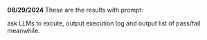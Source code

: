 ****08/29/2024****
These are the results with prompt:

ask LLMs to excute, output execution log and output list of pass/fail meanwhile.